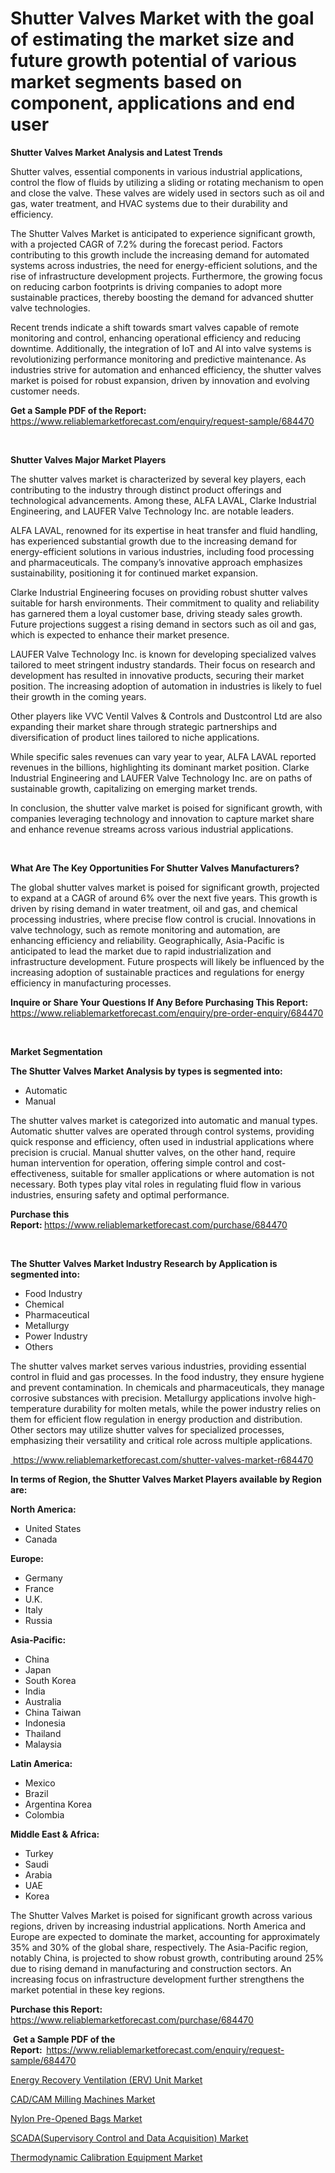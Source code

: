 <p><h1>Shutter Valves Market with the goal of estimating the market size and future growth potential of various market segments based on component, applications and end user</h1></p><p><strong>Shutter Valves Market Analysis and Latest Trends</strong></p>
<p><p>Shutter valves, essential components in various industrial applications, control the flow of fluids by utilizing a sliding or rotating mechanism to open and close the valve. These valves are widely used in sectors such as oil and gas, water treatment, and HVAC systems due to their durability and efficiency.</p><p>The Shutter Valves Market is anticipated to experience significant growth, with a projected CAGR of 7.2% during the forecast period. Factors contributing to this growth include the increasing demand for automated systems across industries, the need for energy-efficient solutions, and the rise of infrastructure development projects. Furthermore, the growing focus on reducing carbon footprints is driving companies to adopt more sustainable practices, thereby boosting the demand for advanced shutter valve technologies.</p><p>Recent trends indicate a shift towards smart valves capable of remote monitoring and control, enhancing operational efficiency and reducing downtime. Additionally, the integration of IoT and AI into valve systems is revolutionizing performance monitoring and predictive maintenance. As industries strive for automation and enhanced efficiency, the shutter valves market is poised for robust expansion, driven by innovation and evolving customer needs.</p></p>
<p><strong>Get a Sample PDF of the Report:&nbsp;</strong> <a href="https://www.reliablemarketforecast.com/enquiry/request-sample/684470?utm_campaign=1140&utm_medium=2&utm_source=Github&utm_content=ia&utm_term=30102024&utm_id=shutter-valves">https://www.reliablemarketforecast.com/enquiry/request-sample/684470</a></p>
<p>&nbsp;</p>
<p><strong>Shutter Valves Major Market Players</strong></p>
<p><p>The shutter valves market is characterized by several key players, each contributing to the industry through distinct product offerings and technological advancements. Among these, ALFA LAVAL, Clarke Industrial Engineering, and LAUFER Valve Technology Inc. are notable leaders.</p><p>ALFA LAVAL, renowned for its expertise in heat transfer and fluid handling, has experienced substantial growth due to the increasing demand for energy-efficient solutions in various industries, including food processing and pharmaceuticals. The company’s innovative approach emphasizes sustainability, positioning it for continued market expansion.</p><p>Clarke Industrial Engineering focuses on providing robust shutter valves suitable for harsh environments. Their commitment to quality and reliability has garnered them a loyal customer base, driving steady sales growth. Future projections suggest a rising demand in sectors such as oil and gas, which is expected to enhance their market presence.</p><p>LAUFER Valve Technology Inc. is known for developing specialized valves tailored to meet stringent industry standards. Their focus on research and development has resulted in innovative products, securing their market position. The increasing adoption of automation in industries is likely to fuel their growth in the coming years.</p><p>Other players like VVC Ventil Valves & Controls and Dustcontrol Ltd are also expanding their market share through strategic partnerships and diversification of product lines tailored to niche applications.</p><p>While specific sales revenues can vary year to year, ALFA LAVAL reported revenues in the billions, highlighting its dominant market position. Clarke Industrial Engineering and LAUFER Valve Technology Inc. are on paths of sustainable growth, capitalizing on emerging market trends.</p><p>In conclusion, the shutter valve market is poised for significant growth, with companies leveraging technology and innovation to capture market share and enhance revenue streams across various industrial applications.</p></p>
<p>&nbsp;</p>
<p><strong>What Are The Key Opportunities For Shutter Valves Manufacturers?</strong></p>
<p><p>The global shutter valves market is poised for significant growth, projected to expand at a CAGR of around 6% over the next five years. This growth is driven by rising demand in water treatment, oil and gas, and chemical processing industries, where precise flow control is crucial. Innovations in valve technology, such as remote monitoring and automation, are enhancing efficiency and reliability. Geographically, Asia-Pacific is anticipated to lead the market due to rapid industrialization and infrastructure development. Future prospects will likely be influenced by the increasing adoption of sustainable practices and regulations for energy efficiency in manufacturing processes.</p></p>
<p><strong>Inquire or Share Your Questions If Any Before Purchasing This Report:</strong> <a href="https://www.reliablemarketforecast.com/enquiry/pre-order-enquiry/684470?utm_campaign=1140&utm_medium=2&utm_source=Github&utm_content=ia&utm_term=30102024&utm_id=shutter-valves">https://www.reliablemarketforecast.com/enquiry/pre-order-enquiry/684470</a></p>
<p>&nbsp;</p>
<p><strong>Market Segmentation</strong></p>
<p><strong>The Shutter Valves Market Analysis by types is segmented into:</strong></p>
<p><ul><li>Automatic</li><li>Manual</li></ul></p>
<p><p>The shutter valves market is categorized into automatic and manual types. Automatic shutter valves are operated through control systems, providing quick response and efficiency, often used in industrial applications where precision is crucial. Manual shutter valves, on the other hand, require human intervention for operation, offering simple control and cost-effectiveness, suitable for smaller applications or where automation is not necessary. Both types play vital roles in regulating fluid flow in various industries, ensuring safety and optimal performance.</p></p>
<p><strong>Purchase this Report:&nbsp;</strong><a href="https://www.reliablemarketforecast.com/purchase/684470?utm_campaign=1140&utm_medium=2&utm_source=Github&utm_content=ia&utm_term=30102024&utm_id=shutter-valves">https://www.reliablemarketforecast.com/purchase/684470</a></p>
<p>&nbsp;</p>
<p><strong>The Shutter Valves Market Industry Research by Application is segmented into:</strong></p>
<p><ul><li>Food Industry</li><li>Chemical</li><li>Pharmaceutical</li><li>Metallurgy</li><li>Power Industry</li><li>Others</li></ul></p>
<p><p>The shutter valves market serves various industries, providing essential control in fluid and gas processes. In the food industry, they ensure hygiene and prevent contamination. In chemicals and pharmaceuticals, they manage corrosive substances with precision. Metallurgy applications involve high-temperature durability for molten metals, while the power industry relies on them for efficient flow regulation in energy production and distribution. Other sectors may utilize shutter valves for specialized processes, emphasizing their versatility and critical role across multiple applications.</p></p>
<p><a href="https://www.reliablemarketforecast.com/shutter-valves-market-r684470?utm_campaign=1140&utm_medium=2&utm_source=Github&utm_content=ia&utm_term=30102024&utm_id=shutter-valves">&nbsp;https://www.reliablemarketforecast.com/shutter-valves-market-r684470</a></p>
<p><strong>In terms of Region, the Shutter Valves Market Players available by Region are:</strong></p>
<p>
    <p> <strong> North America: </strong>
        <ul>
            <li>United States</li>
            <li>Canada</li>
        </ul>
        </p> 
    <p> <strong> Europe: </strong>
        <ul>
            <li>Germany</li>
            <li>France</li>
            <li>U.K.</li>
            <li>Italy</li>
            <li>Russia</li>
        </ul>
        </p> 
    <p> <strong> Asia-Pacific: </strong>
        <ul>
            <li>China</li>
            <li>Japan</li>
            <li>South Korea</li>
            <li>India</li>
            <li>Australia</li>
            <li>China Taiwan</li>
            <li>Indonesia</li>
            <li>Thailand</li>
            <li>Malaysia</li>
        </ul>
        </p> 
    <p> <strong> Latin America: </strong>
        <ul>
            <li>Mexico</li>
            <li>Brazil</li>
            <li>Argentina Korea</li>
            <li>Colombia</li>
        </ul>
        </p> 
    <p> <strong> Middle East & Africa: </strong>
        <ul>
            <li>Turkey</li>
            <li>Saudi</li>
            <li>Arabia</li>
            <li>UAE</li>
            <li>Korea</li>
        </ul>
    </p>
    </p>
<p><p>The Shutter Valves Market is poised for significant growth across various regions, driven by increasing industrial applications. North America and Europe are expected to dominate the market, accounting for approximately 35% and 30% of the global share, respectively. The Asia-Pacific region, notably China, is projected to show robust growth, contributing around 25% due to rising demand in manufacturing and construction sectors. An increasing focus on infrastructure development further strengthens the market potential in these key regions.</p></p>
<p><strong>Purchase this Report: </strong><a href="https://www.reliablemarketforecast.com/purchase/684470?utm_campaign=1140&utm_medium=2&utm_source=Github&utm_content=ia&utm_term=30102024&utm_id=shutter-valves">https://www.reliablemarketforecast.com/purchase/684470</a></p>
<p>&nbsp;<strong>Get a Sample PDF of the Report:&nbsp;&nbsp;</strong><a href="https://www.reliablemarketforecast.com/enquiry/request-sample/684470?utm_campaign=1140&utm_medium=2&utm_source=Github&utm_content=ia&utm_term=30102024&utm_id=shutter-valves">https://www.reliablemarketforecast.com/enquiry/request-sample/684470</a></p>
<p><strong></strong></p>
<p><p><a href="https://issuu.com/reportprime-2/docs/energy-recovery-ventilation-erv-uni_be6e89f9dc81ed?utm_campaign=1140&utm_medium=2&utm_source=Github&utm_content=ia&utm_term=30102024&utm_id=shutter-valves">Energy Recovery Ventilation (ERV) Unit Market</a></p><p><a href="https://www.linkedin.com/pulse/insights-cadcam-milling-machines-industry-market-financial-status-cop2f?utm_campaign=1140&utm_medium=2&utm_source=Github&utm_content=ia&utm_term=30102024&utm_id=shutter-valves">CAD/CAM Milling Machines Market</a></p><p><a href="https://github.com/rieuydbalon3b/Market-Research-Report-List-1/blob/main/nylon-pre-opened-bags-market.md?utm_campaign=1140&utm_medium=2&utm_source=Github&utm_content=ia&utm_term=30102024&utm_id=shutter-valves">Nylon Pre-Opened Bags Market</a></p><p><a href="https://www.linkedin.com/pulse/in-depth-scadasupervisory-control-data-acquisition-market-review-dryqf?utm_campaign=1140&utm_medium=2&utm_source=Github&utm_content=ia&utm_term=30102024&utm_id=shutter-valves">SCADA(Supervisory Control and Data Acquisition) Market</a></p><p><a href="https://github.com/kiara3n0pau/Market-Research-Report-List-1/blob/main/thermodynamic-calibration-equipment-market.md?utm_campaign=1140&utm_medium=2&utm_source=Github&utm_content=ia&utm_term=30102024&utm_id=shutter-valves">Thermodynamic Calibration Equipment Market</a></p></p>